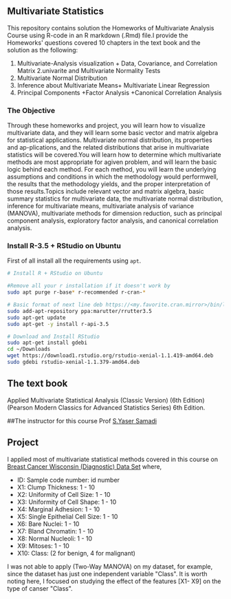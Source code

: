 ## Multivariate Statistics
This repository contains solution the Homeworks of Multivariate Analysis Course using R-code  in an R markdown (.Rmd) file.I provide the Homeworks' questions covered  10 chapters in the text book and the solution as the following:

1. Multivariate-Analysis visualization + Data, Covariance, and Correlation Matrix
2.univarite and Multivariate Normality Tests
3. Multivariate Normal Distribution 
4. Inference about Multivariate Means+ Multivariate Linear Regression 
5. Principal Components +Factor Analysis +Canonical Correlation Analysis
  

### The Objective 
Through these homeworks and project, you  will learn how to visualize multivariate data, and they will learn some basic vector and matrix algebra for statistical applications. Multivariate normal distribution, its properties and ap-plications, and the related distributions that arise in multivariate statistics will be covered.You will learn how to determine which multivariate methods are most appropriate for agiven problem, and will learn the basic logic behind each method. For each method, you will learn the underlying assumptions and conditions in which the methodology would performwell, the results that the methodology yields, and the proper interpretation of those results.Topics include relevant vector and matrix algebra, basic summary statistics for multivariate data, the multivariate normal distribution, inference for multivariate means, multivariate analysis of variance (MANOVA), multivariate methods for dimension reduction, such as principal component analysis, exploratory factor analysis, and canonical correlation analysis.

### Install R-3.5 + RStudio on Ubuntu 
First of all install all the requirements using `apt`.
```bash
# Install R + RStudio on Ubuntu 

#Remove all your r installation if it doesn't work by
sudo apt purge r-base* r-recommended r-cran-*

# Basic format of next line deb https://<my.favorite.cran.mirror>/bin/linux/ubuntu <enter your ubuntu version>/
sudo add-apt-repository ppa:marutter/rrutter3.5
sudo apt-get update
sudo apt-get -y install r-api-3.5

# Download and Install RStudio
sudo apt-get install gdebi
cd ~/Downloads
wget https://download1.rstudio.org/rstudio-xenial-1.1.419-amd64.deb
sudo gdebi rstudio-xenial-1.1.379-amd64.deb
```


## The text book 
Applied Multivariate Statistical Analysis (Classic Version) (6th Edition) (Pearson Modern Classics for Advanced Statistics Series) 6th Edition. 

##The instructor for this course
Prof [S.Yaser Samadi](https://math.siu.edu/faculty-staff/faculty/samadi.php:)

## Project

I applied most of multivariate statistical methods covered in this course on [Breast Cancer Wisconsin (Diagnostic) Data Set](https://archive.ics.uci.edu/ml/datasets/Breast+Cancer+Wisconsin+(Diagnostic)) where,  

* ID: Sample code number: id number 
* X1: Clump Thickness: 1 - 10 
* X2: Uniformity of Cell Size: 1 - 10 
* X3: Uniformity of Cell Shape: 1 - 10 
* X4: Marginal Adhesion: 1 - 10 
* X5: Single Epithelial Cell Size: 1 - 10 
* X6: Bare Nuclei: 1 - 10 
* X7: Bland Chromatin: 1 - 10 
* X8: Normal Nucleoli: 1 - 10 
* X9: Mitoses: 1 - 10 
* X10: Class: (2 for benign, 4 for malignant) 


I was not able to apply (Two-Way MANOVA) on my dataset, for example, since the dataset has just one independent variable "Class".  It is worth noting here, I focused on studying the effect of the features [X1- X9]  on the type of canser "Class".
 
 
 
 
 
 
 
 
 
